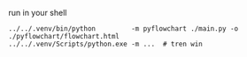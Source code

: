 run in your shell
```
../../.venv/bin/python         -m pyflowchart ./main.py -o ./pyflowchart/flowchart.html
../../.venv/Scripts/python.exe -m ...  # tren win
```
